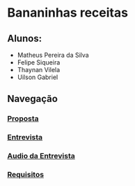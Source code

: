 # Bananinhas receitas

## Alunos:
- Matheus Pereira da Silva<br>
- Felipe Siqueira<br>
- Thaynan Vilela<br>
- Uilson Gabriel<br>

## Navegação

### [Proposta](https://github.com/cp2-dc-info-projeto-final/bananinhas-receitas/blob/master/Proposta.md)

### [Entrevista](https://github.com/cp2-dc-info-projeto-final/bananinhas-receitas/blob/master/Entrevista.md)

### [Audio da Entrevista](https://github.com/cp2-dc-info-projeto-final/bananinhas-receitas/blob/master/entrevista.mp3)

### [Requisitos](https://github.com/cp2-dc-info-projeto-final/bananinhas-receitas/blob/master/Requisitos.md)
